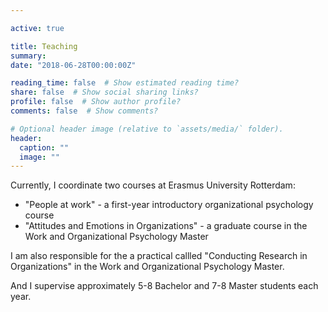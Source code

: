 ```yaml
---

active: true

title: Teaching
summary: 
date: "2018-06-28T00:00:00Z"

reading_time: false  # Show estimated reading time?
share: false  # Show social sharing links?
profile: false  # Show author profile?
comments: false  # Show comments?

# Optional header image (relative to `assets/media/` folder).
header: 
  caption: ""
  image: ""
---
```


Currently, I coordinate two courses at Erasmus University Rotterdam:
 - "People at work" - a first-year introductory organizational psychology course
- "Attitudes and Emotions in Organizations" - a graduate course in the Work and Organizational Psychology Master

I am also responsible for the a practical callled "Conducting Research in Organizations" in the Work and Organizational Psychology Master.

And I  supervise approximately 5-8 Bachelor and 7-8 Master students each year.